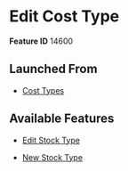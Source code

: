 # Edit Cost Type

**Feature ID** 14600

## Launched From

- [Cost Types](Cost%20Types.md)

## Available Features

- [Edit Stock Type](Edit%20Stock%20Type.md)

- [New Stock Type](New%20Stock%20Type.md)





































































